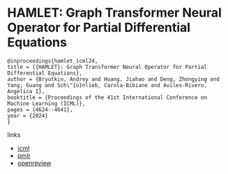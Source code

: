 # HAMLET: Graph Transformer Neural Operator for Partial Differential Equations

```
@inproceedings{hamlet_icml24,
title = {{HAMLET}: Graph Transformer Neural Operator for Partial Differential Equations},
author = {Bryutkin, Andrey and Huang, Jiahao and Deng, Zhongying and Yang, Guang and Sch\"{o}nlieb, Carola-Bibiane and Aviles-Rivero, Angelica I},
booktitle = {Proceedings of the 41st International Conference on Machine Learning (ICML)},
pages = {4624--4641},
year = {2024}
}
```

links
- [icml](https://icml.cc/Conferences/2024/Schedule?showEvent=33118)
- [pmlr](https://proceedings.mlr.press/v235/bryutkin24a.html)
- [openreview](https://openreview.net/forum?id=nYX7I6PsL7)
